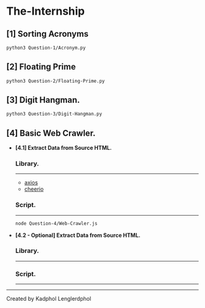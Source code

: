 # The-Internship
[1] Sorting Acronyms
---
  ```zsh
  python3 Question-1/Acronym.py
  ```
  
[2] Floating Prime
---
  ```zsh
  python3 Question-2/Floating-Prime.py
  ```
  
[3] Digit Hangman.
---
  ```zsh
  python3 Question-3/Digit-Hangman.py
  ```
 
[4] Basic Web Crawler.
---
  - **[4.1] Extract Data from Source HTML.**
    
    ### Library.
    ____
    
    * [axios](https://github.com/axios/axios)
    * [cheerio](https://github.com/cheeriojs/cheerio)
    
    ### Script.
    ____
    ```zsh
    node Question-4/Web-Crawler.js
    ```
    
    
  - **[4.2 - Optional] Extract Data from Source HTML.**
    
    ### Library.
    ____
    
    ### Script.
    ____

***
Created by Kadphol Lenglerdphol
